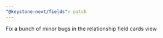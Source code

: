 ```yaml
---
"@keystone-next/fields": patch
---
```


Fix a bunch of minor bugs in the relationship field cards view
